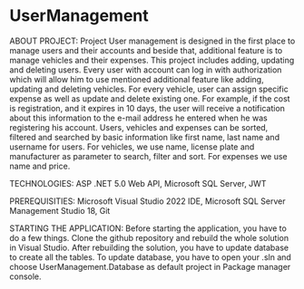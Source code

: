 # UserManagement

ABOUT PROJECT:
Project User management is designed in the first place to manage users and their accounts and beside that, additional feature is to manage vehicles and their expenses.
This project includes adding, updating and deleting users. Every user with account can log in with authorization which will allow him to use mentioned
additional feature like adding, updating and deleting vehicles. For every vehicle, user can assign specific expense as well as update and delete existing one.
For example, if the cost is registration, and it expires in 10 days, the user will receive a notification about this information to the e-mail address he
entered when he was registering his account. Users, vehicles and expenses can be sorted, filtered and searched by basic information like first name, last name and username for users. For vehicles, we use name, license plate and manufacturer as parameter to search, filter and sort. For expenses we use name and price.

TECHNOLOGIES:
ASP .NET 5.0 Web API,
Microsoft SQL Server,
JWT

PREREQUISITIES:
Microsoft Visual Studio 2022 IDE,
Microsoft SQL Server Management Studio 18,
Git

STARTING THE APPLICATION:
Before starting the application, you have to do a few things. Clone the github repository and rebuild the whole solution in Visual Studio. After rebuilding the solution, you have to update database to create all the tables. To update database, you have to open your .sln and choose UserManagement.Database as default project in Package manager console.

